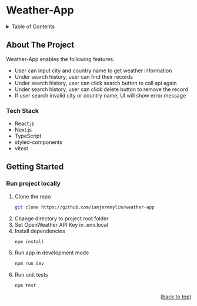 # Weather-App

<!-- TABLE OF CONTENTS -->
<details>
  <summary>Table of Contents</summary>
  <ol>
    <li>
      <a href="#about-the-project">About The Project</a>
      <ul>
        <li><a href="#tech-stack">Tech Stack</a></li>
      </ul>
    </li>
    <li>
      <a href="#getting-started">Getting Started</a>
      <ul>
        <li><a href="#run-project-locally">Run project locally</a></li>
      </ul>
    </li>
  </ol>
</details>

<!-- ABOUT THE PROJECT -->

## About The Project

Weather-App enables the following features:

- User can input city and country name to get weather information
- Under search history, user can find their records
- Under search history, user can click search button to call api again
- Under search history, user can click delete button to remove the record
- If user search invalid city or country name, UI will show error message

### Tech Stack

- React.js
- Next.js
- TypeScript
- styled-components
- vitest

<!-- GETTING STARTED -->

## Getting Started

### Run project locally

1. Clone the repo
   ```sh
   git clone https://github.com/iamjeremylim/weather-app
   ```
2. Change directory to project root folder
3. Set OpenWeather API Key in .env.local
4. Install dependencies
   ```sh
   npm install
   ```
5. Run app in development mode
   ```sh
   npm run dev
   ```
6. Run unit tests
   ```sh
   npm test
   ```

<p align="right">(<a href="#weather-app">back to top</a>)</p>
